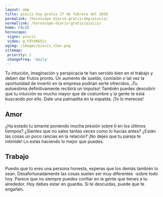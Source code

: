 ```yaml
---
layout: amp
title: piscis hoy gratis 17 de febrero del 2020 
permalink: /horoscopo-diario-gratis/amp/piscis/
normallink: /horoscopo-diario-gratis/piscis/
home: FALSE
horoscopo:
 signo: piscis
 video: g_VIh3NkXjc
ogimg: /images/piscis_char.png
sitemap:
 priority: 1
 changefreq: 'daily'
---
```



Tu intuición, imaginación y perspicacia te han servido bien en el trabajo y deben dar frutos pronto. Un aumento de sueldo, comisión o tal vez la oportunidad de invertir en la empresa podrían serte ofrecidos. ¡Tu autoestima definitivamente recibirá un impulso! También puedes descubrir que tu intuición es mucho mayor que de costumbre y la gente te está buscando por ello. Date una palmadita en la espalda. ¡Te lo mereces!

## Amor

¿Ha estado tu amante poniendo mucha presión sobre ti en los últimos tiempos? ¿Sientes que no sales tantas veces como lo hacías antes? ¿Están las cosas un poco rancias en la relación? ¡No dejes que tu pareja te intimide! Lo estás haciendo lo mejor que puedes.

## Trabajo

Puesto que tú eres una persona honesta, esperas que los demás también lo sean. Desafortunadamente las cosas suelen ser muy diferentes -sobre todo hoy. Parece que no siempre puedes confiar en la gente que tienes a tu alrededor. Hoy debes estar en guardia. Si te descuidas, puede que te engañen.